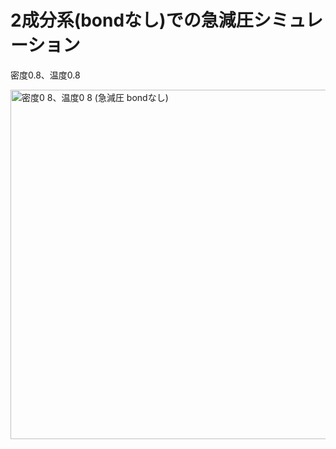 # 2成分系(bondなし)での急減圧シミュレーション

密度0.8、温度0.8

<img width="559" alt="密度0 8、温度0 8 (急減圧 bondなし)" src="https://user-images.githubusercontent.com/63585652/135127612-0729284a-5233-4058-b893-7adca850bf94.png">
